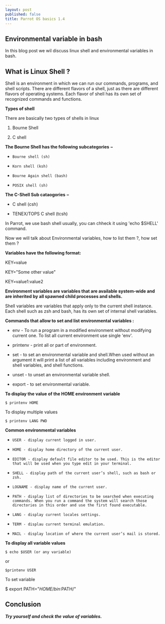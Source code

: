 ```yaml
---
layout: post
published: false
title: Parrot OS basics 1.4
---
```

## Environmental variable in bash

In this blog post we wil discuss linux shell and environmental variables in bash. 

## What is Linux Shell ?

Shell is an environment in which we can run our commands, programs, and shell scripts. There are different flavors of a shell, just as there are different flavors of operating systems. Each flavor of shell has its own set of recognized commands and functions.

**Types of shell**

There are basically two types of shells in linux

1. Bourne Shell

2. C shell


**The Bourne Shell has the following subcategories −**

- 	  Bourne shell (sh)

-     Korn shell (ksh)

-     Bourne Again shell (bash)

-     POSIX shell (sh)

**The  C-Shell Sub cataogories −**

- C shell (csh)

- TENEX/TOPS C shell (tcsh)


In Parrot, we use bash shell usually, you can chheck it using 'echo $SHELL' command.


Now we will talk about Environmental variables, how to list them ?, how set them ?


**Variables have the following format:**


   KEY=value
   
   KEY="Some other value"
   
   KEY=value1:value2


**Environment variables are variables that are available system-wide and are inherited by all spawned child processes and shells.**


Shell variables are variables that apply only to the current shell instance. Each shell such as zsh and bash, has its own set of internal shell variables.

**Commands that allow to set and list environmental variables :**

- env - To run a program in a modified environment without modifying current one. To list all current environment use single 'env'.

- printenv - print all or part of environment.

- set - to set an environmental variable and shell.When used without an argument it will print a list of all variables including environment and shell variables, and shell functions.

- unset - to unset an environmental variable shell.

- export - to set environmental variable.


**To display the value of the HOME environment variable**
~~~
$ printenv HOME
~~~

To display multiple values

~~~
$ printenv LANG PWD
~~~

**Common environmental variables**

- 	  USER - display current logged in user.

-     HOME - display home directory of the current user.

-     EDITOR - display default file editor to be used. This is the editor that will be used when you type edit in your terminal.

-     SHELL - display path of the current user’s shell, such as bash or zsh.

-     LOGNAME - display name of the current user.

-     PATH - display list of directories to be searched when executing commands. When you run a command the system will search those directories in this order and use the first found executable.

-     LANG - display current locales settings.

-     TERM - displau current terminal emulation.

-     MAIL - display location of where the current user’s mail is stored.

**To display all variable values**

~~~
$ echo $USER (or any variable)
~~~
or 
~~~
$printenv USER
~~~
To set variable 

$ export PATH="$HOME/bin:$PATH/"

## Conclusion

_**Try yourself and check the value of variables.**_

